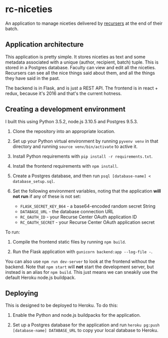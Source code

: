 # rc-niceties

An application to manage niceties delivered by [recursers](https://recurse.com) at the end of their batch.

## Application architecture

This application is pretty simple. It stores niceties as text and some metadata associated with a unique (author, recipient, batch) tuple. This is stored in a Postgres database. Faculty can view and edit all the niceties. Recursers can see all the nice things said about them, and all the things they have said in the past.

The backend is in Flask, and is just a REST API. The frontend is in react + redux, because it's 2016 and that's the current hotness.

## Creating a development environment

I built this using Python 3.5.2, node.js 3.10.5 and Postgres 9.5.3.

1. Clone the repository into an appropriate location.

2. Set up your Python virtual environment by running `pyvenv venv` in that directory and running `source venv/bin/activate` to active it.

3. Install Python requirements with `pip install -r requirements.txt`.

4. Install the frontend requirements with `npm install`.

5. Create a Postgres database, and then run `psql [database-name] < database_setup.sql`.

6. Set the following environment variables, noting that the application **will not run** if any of these is not set:

    * `FLASK_SECRET_KEY_B64` - a base64-encoded random secret String
    * `DATABASE_URL` - the database connection URL
    * `RC_OAUTH_ID` - your Recurse Center OAuth application ID
    * `RC_OAUTH_SECRET` - your Recurse Center OAuth application secret


To run:

1. Compile the frontend static files by running `npm build`.

2. Run the Flask application with `gunicorn backend:app --log-file -`.

You can also use `npm run dev-server` to look at the frontend without the backend. Note that `npm start` will **not** start the development server, but instead is an alias for `npm build`. This just means we can sneakily use the default Heroku node.js buildpack.

## Deploying

This is designed to be deployed to Heroku. To do this:

1. Enable the Python and node.js buildpacks for the application.

2. Set up a Postgres database for the application and run `heroku pg:push [database-name] DATABASE_URL` to copy your local database to Heroku.
